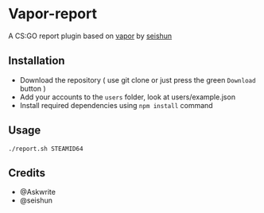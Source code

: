 # Vapor-report

A CS:GO report plugin based on [vapor](https://github.com/scholtzm/vapor) by [seishun](https://github.com/seishun)

## Installation
* Download the repository ( use git clone or just press the green `Download` button )
* Add your accounts to the `users` folder, look at users/example.json
* Install required dependencies using `npm install` command

## Usage
    ./report.sh STEAMID64

## Credits
* @Askwrite
* @seishun
